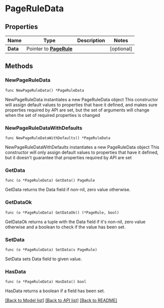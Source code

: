 # PageRuleData

## Properties

Name | Type | Description | Notes
------------ | ------------- | ------------- | -------------
**Data** | Pointer to [**PageRule**](PageRule.md) |  | [optional] 

## Methods

### NewPageRuleData

`func NewPageRuleData() *PageRuleData`

NewPageRuleData instantiates a new PageRuleData object
This constructor will assign default values to properties that have it defined,
and makes sure properties required by API are set, but the set of arguments
will change when the set of required properties is changed

### NewPageRuleDataWithDefaults

`func NewPageRuleDataWithDefaults() *PageRuleData`

NewPageRuleDataWithDefaults instantiates a new PageRuleData object
This constructor will only assign default values to properties that have it defined,
but it doesn't guarantee that properties required by API are set

### GetData

`func (o *PageRuleData) GetData() PageRule`

GetData returns the Data field if non-nil, zero value otherwise.

### GetDataOk

`func (o *PageRuleData) GetDataOk() (*PageRule, bool)`

GetDataOk returns a tuple with the Data field if it's non-nil, zero value otherwise
and a boolean to check if the value has been set.

### SetData

`func (o *PageRuleData) SetData(v PageRule)`

SetData sets Data field to given value.

### HasData

`func (o *PageRuleData) HasData() bool`

HasData returns a boolean if a field has been set.


[[Back to Model list]](../README.md#documentation-for-models) [[Back to API list]](../README.md#documentation-for-api-endpoints) [[Back to README]](../README.md)


